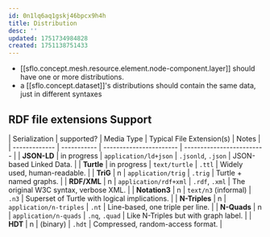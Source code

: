```yaml
---
id: 0n1lq6aq1gskj46bpcx9h4h
title: Distribution
desc: ''
updated: 1751734984828
created: 1751138751433
---
```


- [[sflo.concept.mesh.resource.element.node-component.layer]] should have one or more distributions.
- a [[sflo.concept.dataset]]'s distributions should contain the same data, just in different syntaxes 

## RDF file extensions Support

| Serialization | supported?  | Media Type              | Typical File Extension(s) | Notes                                         |
| ------------- | ----------- | ----------------------- | ------------------------- |
| **JSON-LD**   | in progress | `application/ld+json`   | `.jsonld`, `.json`        | JSON-based Linked Data.                       |
| **Turtle**    | in progress | `text/turtle`           | `.ttl`                    | Widely used, human-readable.                  |
| **TriG**      | n           | `application/trig`      | `.trig`                   | Turtle + named graphs.                        |
| **RDF/XML**   | n           | `application/rdf+xml`   | `.rdf`, `.xml`            | The original W3C syntax, verbose XML.         |
| **Notation3** | n           | `text/n3` (informal)    | `.n3`                     | Superset of Turtle with logical implications. |
| **N-Triples** | n           | `application/n-triples` | `.nt`                     | Line-based, one triple per line.              |
| **N-Quads**   | n           | `application/n-quads`   | `.nq`, `.quad`            | Like N-Triples but with graph label.          |
| **HDT**       | n           | (binary)                | `.hdt`                    | Compressed, random-access format.             |
